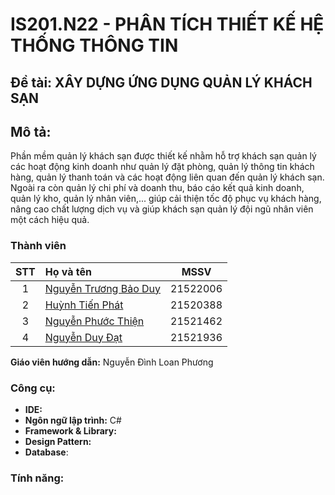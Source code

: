 # IS201.N22 - PHÂN TÍCH THIẾT KẾ HỆ THỐNG THÔNG TIN

## Đề tài: XÂY DỰNG ỨNG DỤNG QUẢN LÝ KHÁCH SẠN

## Mô tả:
Phần mềm quản lý khách sạn được thiết kế nhằm hỗ trợ khách sạn quản lý các hoạt động kinh doanh như quản lý đặt phòng, quản lý thông tin khách hàng, quản lý thanh toán và các hoạt động liên quan đến quản lý khách sạn. Ngoài ra còn quản lý chi phí và doanh thu, báo cáo kết quả kinh doanh, quản lý kho, quản lý nhân viên,... giúp cải thiện tốc độ phục vụ khách hàng, nâng cao chất lượng dịch vụ và giúp khách sạn quản lý đội ngũ nhân viên một cách hiệu quả.

### Thành viên

|STT|Họ và tên          |MSSV       |
|:-:|:------------------|:---------:|
| 1	|[Nguyễn Trương Bảo Duy](mailto:21522006@gm.uit.edu.vn)	| 21522006	|
| 2	|[Huỳnh Tiến Phát](mailto:21520388@gm.uit.edu.vn)	| 21520388	| 
| 3	|[Nguyễn Phước Thiện](mailto:21521462@gm.uit.edu.vn)	| 21521462	|
| 4	|[Nguyễn Duy Đạt](mailto:21521936@gm.uit.edu.vn)	| 21521936	| 

**Giáo viên hướng dẫn:** Nguyễn Đình Loan Phương

### Công cụ:

- **IDE:** 
- **Ngôn ngữ lập trình:** C#
- **Framework & Library:** 
- **Design Pattern:** 
- **Database**: 

### Tính năng:
